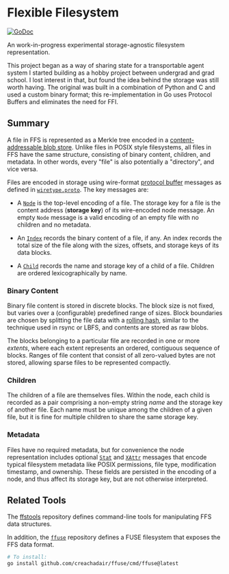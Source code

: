 # Flexible Filesystem

[![GoDoc](https://img.shields.io/static/v1?label=godoc&message=reference&color=yellowgreen)](https://pkg.go.dev/github.com/creachadair/ffs)

An work-in-progress experimental storage-agnostic filesystem representation.

This project began as a way of sharing state for a transportable agent system
I started building as a hobby project between undergrad and grad school. I
lost interest in that, but found the idea behind the storage was still worth
having. The original was built in a combination of Python and C and used a
custom binary format; this re-implementation in Go uses Protocol Buffers and
eliminates the need for FFI.

## Summary

A file in FFS is represented as a Merkle tree encoded in a [content-addressable
blob store](./blob). Unlike files in POSIX style filesystems, all files in FFS
have the same structure, consisting of binary content, children, and
metadata. In other words, every "file" is also potentially a "directory", and
vice versa.

Files are encoded in storage using wire-format [protocol
buffer](https://developers.google.com/protocol-buffers) messages as defined in
[`wiretype.proto`](./file/wiretype/wiretype.proto). The key messages are:

- A [`Node`](./file/wiretype/wiretype.proto#L62) is the top-level encoding of a
  file. The storage key for a file is the content address (**storage key**) of
  its wire-encoded node message. An empty `Node` message is a valid encoding of
  an empty file with no children and no metadata.

- An [`Index`](./file/wiretype/wiretype.proto#L120) records the binary content
  of a file, if any. An index records the total size of the file along with the
  sizes, offsets, and storage keys of its data blocks.

- A [`Child`](./file/wiretype/wiretype.proto#L165) records the name and storage
  key of a child of a file. Children are ordered lexicographically by name.

### Binary Content

Binary file content is stored in discrete blocks.  The block size is not fixed,
but varies over a (configurable) predefined range of sizes. Block boundaries
are chosen by splitting the file data with a [rolling hash](./block), similar
to the technique used in rsync or LBFS, and contents are stored as raw blobs.

The blocks belonging to a particular file are recorded in one or more
_extents_, where each extent represents an ordered, contiguous sequence of
blocks. Ranges of file content that consist of all zero-valued bytes are not
stored, allowing sparse files to be represented compactly.

### Children

The children of a file are themselves files. Within the node, each child is
recorded as a pair comprising a non-empty string _name_ and the storage key of
another file. Each name must be unique among the children of a given file, but
it is fine for multiple children to share the same storage key.

### Metadata

Files have no required metadata, but for convenience the node representation
includes optional [`Stat`](./file/wiretype/wiretype.proto#L74) and
[`XAttr`](./file/wiretype/wiretype.proto#L157) messages that encode typical
filesystem metadata like POSIX permissions, file type, modification timestamp,
and ownership. These fields are persisted in the encoding of a node, and thus
affect its storage key, but are not otherwise interpreted.

## Related Tools

The [ffstools](https://github.com/creachadair/ffstools) repository defines
command-line tools for manipulating FFS data structures.

In addition, the [`ffuse`](https://github.com/creachadair/ffuse) repository
defines a FUSE filesystem that exposes the FFS data format.

```sh
# To install:
go install github.com/creachadair/ffuse/cmd/ffuse@latest
```
